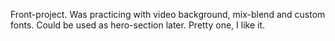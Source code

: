 Front-project. Was practicing with video background, mix-blend and custom fonts. Could be used as hero-section later. Pretty one, I like it.
